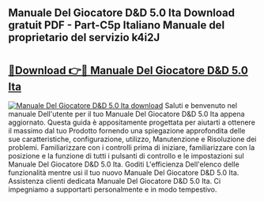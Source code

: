 ## Manuale Del Giocatore D&D 5.0 Ita Download gratuit PDF - Part-C5p Italiano Manuale del proprietario del servizio k4i2J

# <h2><a href="http://dfdall3.blite.top/?on=Manuale+Del+Giocatore+D%26D+5.0+Ita">🔗Download 👉🔴 Manuale Del Giocatore D&D 5.0 Ita</a></h2>

[![Manuale Del Giocatore D&D 5.0 Ita download](https://i.imgur.com/lujVjoI.png)](http://dfdall3.blite.top/?on=Manuale+Del+Giocatore+D%26D+5.0+Ita)
Saluti e benvenuto nel manuale Dell'utente per il tuo Manuale Del Giocatore D&D 5.0 Ita appena aggiornato. Questa guida è appositamente progettata per aiutarti a ottenere il massimo dal tuo Prodotto fornendo una spiegazione approfondita delle sue caratteristiche, configurazione, utilizzo, Manutenzione e Risoluzione dei problemi. Familiarizzare con i controlli prima di iniziare, familiarizzare con la posizione e la funzione di tutti i pulsanti di controllo e le impostazioni sul Manuale Del Giocatore D&D 5.0 Ita. Goditi L'efficienza Dell'elenco delle funzionalità mentre usi il tuo nuovo Manuale Del Giocatore D&D 5.0 Ita. Assistenza clienti dedicata Manuale Del Giocatore D&D 5.0 Ita. Ci impegniamo a supportarti personalmente e in modo tempestivo.
